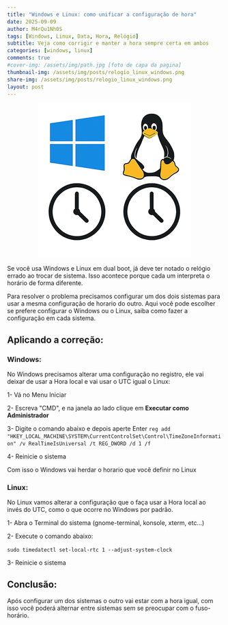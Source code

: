```yaml
---
title: "Windows e Linux: como unificar a configuração de hora"
date: 2025-09-09
author: M4rQu1Nh0S
tags: [Windows, Linux, Data, Hora, Relógio]
subtitle: Veja como corrigir e manter a hora sempre certa em ambos
categories: [windows, linux]
comments: true
#cover-img: /assets/img/path.jpg [foto de capa da pagina]
thumbnail-img: /assets/img/posts/relogio_linux_windows.png
share-img: /assets/img/posts/relogio_linux_windows.png
layout: post
---
```


<p align='center'><img alt='ilustração de um relogio abaixo da logo do windows e do linux' src="/assets/img/posts/relogio_linux_windows.png"/></p>
Se você usa Windows e Linux em dual boot, já deve ter notado o relógio errado ao trocar de sistema. Isso acontece porque cada um interpreta o horário de forma diferente.

Para resolver o problema precisamos configurar um dos dois sistemas para usar a mesma configuração de horario do outro. Aqui você pode escolher se prefere configurar o Windows ou o Linux, saiba como fazer a configuração em cada sistema.

## Aplicando a correção:

### Windows:
No Windows precisamos alterar uma configuração no registro, ele vai deixar de usar a Hora local e vai usar o UTC igual o Linux:

1- Vá no Menu Iniciar

2- Escreva "CMD", e na janela ao lado clique em **Executar como Administrador**

3- Digite o comando abaixo e depois aperte Enter
`reg add "HKEY_LOCAL_MACHINE\SYSTEM\CurrentControlSet\Control\TimeZoneInformation" /v RealTimeIsUniversal /t REG_DWORD /d 1 /f`

4- Reinicie o sistema

Com isso o Windows vai herdar o horario que você definir no Linux

### Linux:
No Linux vamos alterar a configuração que o faça usar a Hora local ao invés do UTC, como o que ocorre no Windows por padrão.

1- Abra o Terminal do sistema (gnome-terminal, konsole, xterm, etc...)

2- Execute o comando abaixo:

`sudo timedatectl set-local-rtc 1 --adjust-system-clock`

3- Reinicie o sistema

## Conclusão:
Após configurar um dos sistemas o outro vai estar com a hora igual, com isso você poderá alternar entre sistemas sem se preocupar com o fuso-horário.
